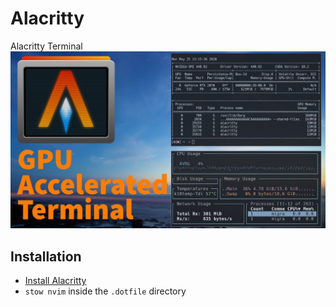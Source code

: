 # Alacritty
Alacritty Terminal
![alacritty](images/alacritty.jpg)
## Installation
- [Install Alacritty](https://github.com/alacritty/alacritty/blob/master/INSTALL.md) 
- `stow nvim` inside the `.dotfile` directory

